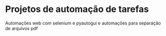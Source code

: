 # Projetos de automação de tarefas
Automações web com selenium e pyautogui e automações para separação de arquivos pdf

